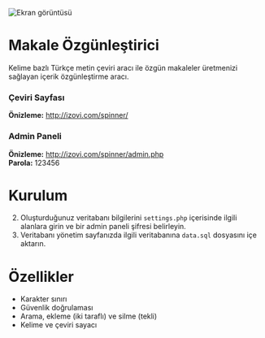 ![Ekran görüntüsü](http://izovi.com/spinner/screenshot.png)
# Makale Özgünleştirici
Kelime bazlı Türkçe metin çeviri aracı ile özgün makaleler üretmenizi sağlayan içerik özgünleştirme aracı.

### **Çeviri Sayfası**
**Önizleme:** http://izovi.com/spinner/

### **Admin Paneli**
**Önizleme:** http://izovi.com/spinner/admin.php \
**Parola:** 123456

# Kurulum
2. Oluşturduğunuz veritabanı bilgilerini `settings.php` içerisinde ilgili alanlara girin ve bir admin paneli şifresi belirleyin.
2. Veritabanı yönetim sayfanızda ilgili veritabanına `data.sql` dosyasını içe aktarın.

# Özellikler
- Karakter sınırı
- Güvenlik doğrulaması
- Arama, ekleme (iki taraflı) ve silme (tekli)
- Kelime ve çeviri sayacı
